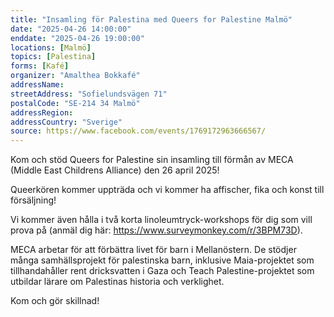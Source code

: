 ```yaml
---
title: "Insamling för Palestina med Queers for Palestine Malmö"
date: "2025-04-26 14:00:00"
enddate: "2025-04-26 19:00:00"
locations: [Malmö]
topics: [Palestina]
forms: [Kafé]
organizer: "Amalthea Bokkafé"
addressName: 
streetAddress: "Sofielundsvägen 71"
postalCode: "SE-214 34 Malmö"
addressRegion:
addressCountry: "Sverige"
source: https://www.facebook.com/events/1769172963666567/
---
```

Kom och stöd Queers for Palestine sin insamling till förmån av MECA (Middle East Childrens Alliance) den 26 april 2025!

Queerkören kommer uppträda och vi kommer ha affischer, fika och konst till försäljning! 

Vi kommer även hålla i två korta linoleumtryck-workshops för dig som vill prova på (anmäl dig här: https://www.surveymonkey.com/r/3BPM73D).

MECA arbetar för att förbättra livet för barn i Mellanöstern. De stödjer många samhällsprojekt för palestinska barn, inklusive Maia-projektet som tillhandahåller rent dricksvatten i Gaza och Teach Palestine-projektet som utbildar lärare om Palestinas historia och verklighet.

Kom och gör skillnad!

